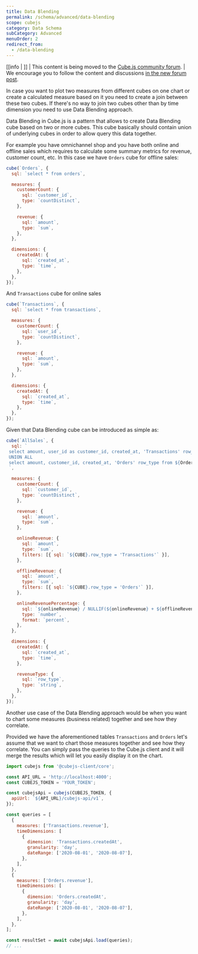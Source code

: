 ```yaml
---
title: Data Blending
permalink: /schema/advanced/data-blending
scope: cubejs
category: Data Schema
subCategory: Advanced
menuOrder: 2
redirect_from:
  - /data-blending
---
```


<!-- prettier-ignore-start -->
[[info | ]]
| This content is being moved to the [Cube.js community forum](https://forum.cube.dev/).
| We encourage you to follow the content and discussions [in the new forum post](https://forum.cube.dev/t/data-blending-cube/).
<!-- prettier-ignore-end -->

In case you want to plot two measures from different cubes on one chart or
create a calculated measure based on it you need to create a join between these
two cubes. If there's no way to join two cubes other than by time dimension you
need to use Data Blending approach.

Data Blending in Cube.js is a pattern that allows to create Data Blending cube
based on two or more cubes. This cube basically should contain union of
underlying cubes in order to allow query this data together.

For example you have omnichannel shop and you have both online and offline sales
which requires to calculate some summary metrics for revenue, customer count,
etc. In this case we have `Orders` cube for offline sales:

```javascript
cube(`Orders`, {
  sql: `select * from orders`,

  measures: {
    customerCount: {
      sql: `customer_id`,
      type: `countDistinct`,
    },

    revenue: {
      sql: `amount`,
      type: `sum`,
    },
  },

  dimensions: {
    createdAt: {
      sql: `created_at`,
      type: `time`,
    },
  },
});
```

And `Transactions` cube for online sales

```javascript
cube(`Transactions`, {
  sql: `select * from transactions`,

  measures: {
    customerCount: {
      sql: `user_id`,
      type: `countDistinct`,
    },

    revenue: {
      sql: `amount`,
      type: `sum`,
    },
  },

  dimensions: {
    createdAt: {
      sql: `created_at`,
      type: `time`,
    },
  },
});
```

Given that Data Blending cube can be introduced as simple as:

```javascript
cube(`AllSales`, {
  sql: `
 select amount, user_id as customer_id, created_at, 'Transactions' row_type from ${Transactions.sql()}
 UNION ALL
 select amount, customer_id, created_at, 'Orders' row_type from ${Orders.sql()}
 `,

  measures: {
    customerCount: {
      sql: `customer_id`,
      type: `countDistinct`,
    },

    revenue: {
      sql: `amount`,
      type: `sum`,
    },

    onlineRevenue: {
      sql: `amount`,
      type: `sum`,
      filters: [{ sql: `${CUBE}.row_type = 'Transactions'` }],
    },

    offlineRevenue: {
      sql: `amount`,
      type: `sum`,
      filters: [{ sql: `${CUBE}.row_type = 'Orders'` }],
    },

    onlineRevenuePercentage: {
      sql: `${onlineRevenue} / NULLIF(${onlineRevenue} + ${offlineRevenue}, 0)`,
      type: `number`,
      format: `percent`,
    },
  },

  dimensions: {
    createdAt: {
      sql: `created_at`,
      type: `time`,
    },

    revenueType: {
      sql: `row_type`,
      type: `string`,
    },
  },
});
```

Another use case of the Data Blending approach would be when you want to chart
some measures (business related) together and see how they correlate.

Provided we have the aforementioned tables `Transactions` and `Orders` let's
assume that we want to chart those measures together and see how they correlate.
You can simply pass the queries to the Cube.js client and it will merge the
results which will let you easily display it on the chart.

```js
import cubejs from '@cubejs-client/core';

const API_URL = 'http://localhost:4000';
const CUBEJS_TOKEN = 'YOUR_TOKEN';

const cubejsApi = cubejs(CUBEJS_TOKEN, {
  apiUrl: `${API_URL}/cubejs-api/v1`,
});

const queries = [
  {
    measures: ['Transactions.revenue'],
    timeDimensions: [
      {
        dimension: 'Transactions.createdAt',
        granularity: 'day',
        dateRange: ['2020-08-01', '2020-08-07'],
      },
    ],
  },
  {
    measures: ['Orders.revenue'],
    timeDimensions: [
      {
        dimension: 'Orders.createdAt',
        granularity: 'day',
        dateRange: ['2020-08-01', '2020-08-07'],
      },
    ],
  },
];

const resultSet = await cubejsApi.load(queries);
// ...
```
